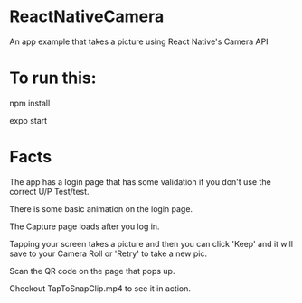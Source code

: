 # ReactNativeCamera
An app example that takes a picture using React Native's Camera API

# To run this:
npm install

expo start

# Facts
The app has a login page that has some validation if you don't use the correct U/P Test/test.

There is some basic animation on the login page.

The Capture page loads after you log in.

Tapping your screen takes a picture and then you can click 'Keep' and it will save to your Camera Roll or 'Retry' to take a new pic.

Scan the QR code on the page that pops up.

Checkout TapToSnapClip.mp4 to see it in action.
